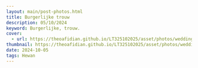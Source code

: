```yaml
---
layout: main/post-photos.html
title: Burgerlijke trouw
description: 05/10/2024
keyword: Burgerlijke, trouw.
cover: 
  - url: https://theoafidian.github.io/LT325102025/asset/photos/wedding0.webp
thumbnail: https://theoafidian.github.io/LT325102025/asset/photos/wedding0.webp
date: 2024-10-05
tags: Hewan
---
```

